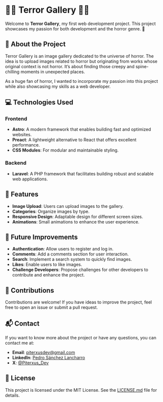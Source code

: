 # 🧛‍♂️ Terror Gallery 🧟‍♀️

Welcome to **Terror Gallery**, my first web development project. This project showcases my passion for both development and the horror genre. 🎃

## 📖 About the Project

Terror Gallery is an image gallery dedicated to the universe of horror. The idea is to upload images related to horror but originating from works whose original context is not horror. It’s about finding those creepy and spine-chilling moments in unexpected places.

As a huge fan of horror, I wanted to incorporate my passion into this project while also showcasing my skills as a web developer.

## 💻 Technologies Used

### Frontend

- **Astro**: A modern framework that enables building fast and optimized websites.
- **Preact**: A lightweight alternative to React that offers excellent performance.
- **CSS Modules**: For modular and maintainable styling.

### Backend

- **Laravel**: A PHP framework that facilitates building robust and scalable web applications.

## 📸 Features

- **Image Upload**: Users can upload images to the gallery.
- **Categories**: Organize images by type.
- **Responsive Design**: Adaptable design for different screen sizes.
- **Animations**: Small animations to enhance the user experience.

## 🔮 Future Improvements

- **Authentication**: Allow users to register and log in.
- **Comments**: Add a comments section for user interaction.
- **Search**: Implement a search system to quickly find images.
- **Likes**: Enable users to like images.
- **Challenge Developers**: Propose challenges for other developers to contribute and enhance the project.

## 🤝 Contributions

Contributions are welcome! If you have ideas to improve the project, feel free to open an issue or submit a pull request.

## 📬 Contact

If you want to know more about the project or have any questions, you can contact me at:

- **Email**: piterxusdev@gmail.com
- **LinkedIn**: [Pedro Sánchez Lancharro](https://www.linkedin.com/in/pedro-s%C3%A1nchez-lancharro-007136203/)
- **X**: [@Piterxus_Dev](https://x.com/Piterxus_Dev)

## 📄 License

This project is licensed under the MIT License. See the [LICENSE.md](./LICENSE.md) file for details.
